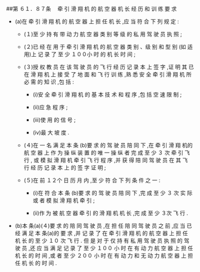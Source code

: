 ##第 ６１．８７条 　牵 引 滑 翔 机 的 航 空 器 机 长 经 历 和 训 练 要 求 

- (a)在 牵 引 滑 翔 机 的 航 空 器 上 担 任 机 长 ,应 当 符 合 下 列 规 定 :

  + (１)至 少 持 有 带 动 力 航 空 器 类 别 等 级 的 私 用 驾 驶 员 执 照 ; 

  + (２)已 经 在 用 于 牵 引 滑 翔 机 的 航 空 器 类 别 、级 别 和 型 别 (如 适用)上 记 录 了 至 少 １００小 时 的 机 长 时 间 ; 

  + (３)授 权 教 员 在 该 驾 驶 员 的 飞 行 经 历 记 录 本 上 签 字 ,证 明 其 已在 滑 翔 机 上 接 受 了 地 面 和 飞 行 训 练 ,熟 悉 安 全 牵 引 滑 翔 机 所 必 需 的 知 识 ,包 括 :

    * (i)安 全 牵 引 滑 翔 机 的 基 本 技 术 和 程 序 ,包 括 空 速 限 制 ; 

    * (ii)应 急 程 序 ;

    * (iii)使 用 的 信 号 ;

    * (iv)最 大 坡 度 . 

  + (４)在 一 名 满 足 本 条 (b)要 求 的 驾 驶 员 陪 同 下 ,在 牵 引 滑 翔 机的 航 空 器 上 作 为 操 纵 装 置 的 唯 一 操 纵 者 完 成 至 少 ３ 次 牵 引 飞 行 , 或 模 拟 滑 翔 机 牵 引 飞 行 程 序 ,并 获 得 陪 同 驾 驶 员 在 其 飞 行 经 历 记 录 本 上 的 签 字 证 明 ;

  + (５)在 前 １２个 日 历 月 内 ,至 少 符 合 下 列 条 件 之 一 :

    * (i)在 符 合 本 条 (b)要 求 的 驾 驶 员 陪 同 下 ,完 成 至 少 ３ 次 实 际或 者 模 拟 滑 翔 机 牵 引 ; 

    * (ii)作 为 被 航 空 器 牵 引 的 滑 翔 机 机 长 ,完 成 至 少 ３次 飞 行 . 

- (b)本 条(a)(４)要 求 的 陪 同 驾 驶 员 ,在 担 任 陪 同 驾 驶 员 之 前 ,应 当 已 经 满 足 本 条(a)的 要 求 ,并 记 录 了 在 牵 引 滑 翔 机 的 航 空 器 上 担 任 机 长 的 至 少 １０ 次 飞 行 . 但 是 对 于 仅 持 有 私 用 驾 驶 员 执 照 的 驾 驶 员 ,还 应 当 满 足 记 录 了 至 少 １００ 小 时 在 有 动 力 航 空 器 上 担 任 机 长 的 时 间 ,或 者 至 少 ２００ 小 时 在 有 动 力 和 无 动 力 航 空 器 上 担 任 机 长 的 时 间 .
